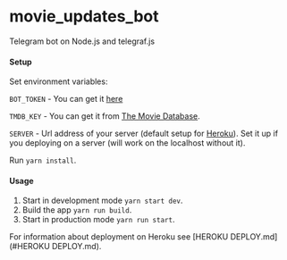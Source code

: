 # movie_updates_bot

Telegram bot on Node.js and telegraf.js

#### Setup

Set environment variables:

`BOT_TOKEN` - You can get it [here](https://t.me/BotFather)

`TMDB_KEY` - You can get it from [The Movie Database](https://www.themoviedb.org).

`SERVER` - Url address of your server (default setup for [Heroku](www.heroku.com)).
Set it up if you deploying on a server (will work on the localhost without it).

Run `yarn install`.

#### Usage

1. Start in development mode `yarn start dev`.
2. Build the app `yarn run build`.
3. Start in production mode `yarn run start`.

For information about deployment on Heroku see [HEROKU DEPLOY.md](#HEROKU DEPLOY.md).
